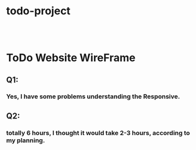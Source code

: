 # todo-project

<br />  
<br />   

# **ToDo Website WireFrame**  

## Q1:
### Yes, I have some problems understanding the Responsive.

## Q2:
### totally 6 hours, I thought it would take 2-3 hours, according to my planning.

